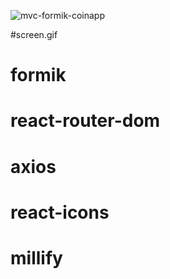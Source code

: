 
![mvc-formik-coinapp](https://github.com/1989zlm/Coin-app-MVC---FORM-K-/assets/146070651/48555ca9-3bee-43b8-b628-b0bf61084dc0)

#screen.gif


# formik

# react-router-dom

# axios

# react-icons

# millify


